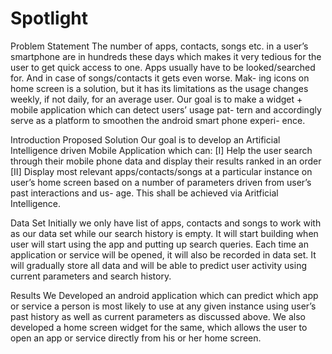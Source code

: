 # Spotlight

Problem Statement
The number of apps, contacts, songs etc. in a user’s smartphone are in hundreds these days which makes it very tedious for the user to get quick access to one. Apps usually have to be looked/searched for. And in case of songs/contacts it gets even worse. Mak- ing icons on home screen is a solution, but it has its limitations as the usage changes weekly, if not daily, for an average user.
Our goal is to make a widget + mobile application which can detect users’ usage pat- tern and accordingly serve as a platform to smoothen the android smart phone experi- ence.

Introduction
Proposed Solution
Our goal is to develop an Artificial Intelligence driven Mobile Application which can:
[I] Help the user search through their mobile phone data and display their results ranked in an order
[II] Display most relevant apps/contacts/songs at a particular instance on user’s home screen based on a number of parameters driven from user’s past interactions and us- age. This shall be achieved via Aritficial Intelligence.

Data Set
Initially we only have list of apps, contacts and songs to work with as our data set while our search history is empty.
It will start building when user will start using the app and putting up search queries. Each time an application or service will be opened, it will also be recorded in data set.
It will gradually store all data and will be able to predict user activity using current parameters and search history.

Results
We Developed an android application which can predict which app or service a person is most likely to use at any given instance using user’s past history as well as current parameters as discussed above.
We also developed a home screen widget for the same, which allows the user to open an app or service directly from his or her home screen.
